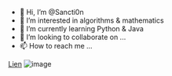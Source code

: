 - 👋 Hi, I’m @Sancti0n
- 👀 I’m interested in algorithms & mathematics
- 🌱 I’m currently learning Python & Java
- 💞️ I’m looking to collaborate on ...
- 📫 How to reach me ...

<!---
Sancti0n/Sancti0n is a ✨ special ✨ repository because its `README.md` (this file) appears on your GitHub profile.
You can click the Preview link to take a look at your changes.
--->
[Lien](https://www.codewars.com/users/Sancti0n)
![image](https://www.codewars.com/users/Sancti0n/badges/large)
